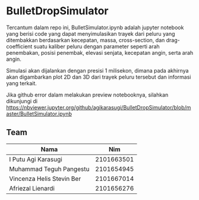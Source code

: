 # BulletDropSimulator

Tercantum dalam repo ini, BulletSimulator.ipynb adalah jupyter notebook yang berisi code yang dapat menyimulasikan trayek dari peluru yang ditembakkan berdasarkan kecepatan, massa, cross-section, dan drag-coefficient suatu kaliber peluru dengan parameter seperti arah penembakan, posisi penembak, elevasi senjata, kecepatan angin, serta arah angin.

Simulasi akan dijalankan dengan presisi 1 milisekon, dimana pada akhirnya akan digambarkan plot 2D dan 3D dari trayek peluru tersebut dan informasi yang terkait.

Jika github error dalam melakukan preview notebooknya, silahkan dikunjungi di https://nbviewer.jupyter.org/github/agikarasugi/BulletDropSimulator/blob/master/BulletSimulator.ipynb

## Team
| Nama                      	| Nim        	|
|---------------------------	|------------	|
| I Putu Agi Karasugi       	| 2101663501 	|
| Muhammad Teguh Pangestu   	| 2101654945 	|
| Vincenza Helis Stevin Ber 	| 2101667014 	|
| Afriezal Lienardi         	| 2101656276 	|
